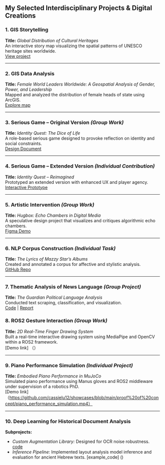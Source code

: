 ##  My Selected Interdisciplinary Projects & Digital Creations

### 1. GIS Storytelling  
**Title:** *Global Distribution of Cultural Heritages*  
An interactive story map visualizing the spatial patterns of UNESCO heritage sites worldwide.  
 [View project](https://public.flourish.studio/story/2103192/)

---

### 2. GIS Data Analysis  
**Title:** *Female World Leaders Worldwide: A Geospatial Analysis of Gender, Power, and Leadership*  
Mapped and analyzed the distribution of female heads of state using ArcGIS.  
 [Explore map](https://rug.maps.arcgis.com/apps/mapviewer/index.html?webmap=6a89a21794384799a85cae97762940f8)

---

### 3. Serious Game – Original Version *(Group Work)*  
**Title:** *Identity Quest: The Dice of Life*  
A role-based serious game designed to provoke reflection on identity and social constraints.  
 [Design Document](https://www.figma.com/proto/1EXX3db28ZidN2NvvTk6qM/Untitled?type=design&node-id=1-2&t=A92SfMqOuZJw7PJq-0&scaling=min-zoom&page-id=0%3A1)

---

### 4. Serious Game – Extended Version *(Individual Contribution)*  
**Title:** *Identity Quest – Reimagined*  
Prototyped an extended version with enhanced UX and player agency.  
 [Interactive Prototype](https://www.figma.com/proto/miOfJNLkZri1a0DaY2muod/identity-quest?node-id=2004-142&t=8qFQNLi59v3tyRKS-1&scaling=min-zoom&page-id=0%3A1)

---

### 5. Artistic Intervention *(Group Work)*  
**Title:** *Hugbox: Echo Chambers in Digital Media*  
A speculative design project that visualizes and critiques algorithmic echo chambers.  
 [Figma Demo](https://www.figma.com/proto/zbOc1C9tEknZJwXIuUgkEk/Untitled?type=design&node-id=2-2&t=duFTM54ATAx4EhGM-1)

---

### 6. NLP Corpus Construction *(Individual Task)*  
**Title:** *The Lyrics of Mazzy Star’s Albums*  
Created and annotated a corpus for affective and stylistic analysis.  
 [GitHub Repo](https://github.com/cassielu12/Mazzy-Star-Lyrics-Corpus-and-Annotation)

---

### 7. Thematic Analysis of News Language *(Group Project)*  
**Title:** *The Guardian Political Language Analysis*  
Conducted text scraping, classification, and visualization.  
 [Code](https://github.com/cassielu12/The-Guardian_Analysis) |  [Report](https://www.canva.com/design/DAF58eHhuQc/VReWapS-jnplVMkVDze_3g/view)


### 8. ROS2 Gesture Interaction *(Group Work)*  
**Title:** *2D Real-Time Finger Drawing System*  
Built a real-time interactive drawing system using MediaPipe and OpenCV within a ROS2 framework.  
 [Demo link] （）

---

### 9. Piano Performance Simulation *(Individual Project)*  
**Title:** *Embodied Piano Performance in MuJoCo*  
Simulated piano performance using Manus gloves and ROS2 middleware under supervision of a robotics PhD.  
 [Demo link] （https://github.com/cassielu12/showcases/blob/main/proof%20of%20concept/piano_performance_simulation.mp4）

---

### 10. Deep Learning for Historical Document Analysis  
**Subprojects:**
-  *Custom Augmentation Library:* Designed for OCR noise robustness.  [code]()
-  *Inference Pipeline:* Implemented layout analysis model inference and evaluation for ancient Hebrew texts.  [example_code] ()

